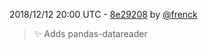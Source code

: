 2018/12/12 20:00 UTC - [8e29208](https://github.com/hassio-addons/addon-jupyterlab-lite/commit/8e29208d2038a149dafd8eab161c45deac507021) by [@frenck](https://github.com/frenck)
> :sparkles: Adds pandas-datareader 

